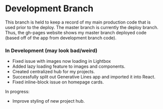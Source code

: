 # Development Branch

This branch is held to keep a record of my main production code that is used prior to the deploy. The master branch is currently the deploy branch. Thus, the gh-pages website shows my master branch deployed code (based off of the app from development branch code).

### In Development (may look bad/weird)

- Fixed issue with images now loading in Lightbox
- Added lazy loading feature to images and components.
- Created centralized hub for my projects.
- Successfully split out Generative Lines app and imported it into React.
- Fixed inline-block issue on homepage cards.

In progress:

- Improve styling of new project hub.
